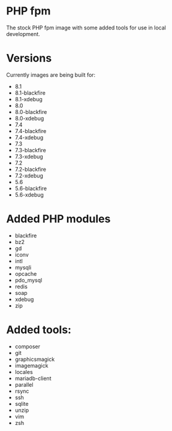 # PHP fpm

The stock PHP fpm image with some added tools for use in local development.

# Versions

Currently images are being built for:
* 8.1
* 8.1-blackfire
* 8.1-xdebug
* 8.0
* 8.0-blackfire
* 8.0-xdebug
* 7.4
* 7.4-blackfire
* 7.4-xdebug
* 7.3
* 7.3-blackfire
* 7.3-xdebug
* 7.2
* 7.2-blackfire
* 7.2-xdebug
* 5.6
* 5.6-blackfire
* 5.6-xdebug

# Added PHP modules
* blackfire
* bz2
* gd
* iconv
* intl
* mysqli
* opcache
* pdo_mysql
* redis
* soap
* xdebug
* zip

# Added tools:
* composer
* git
* graphicsmagick
* imagemagick
* locales
* mariadb-client
* parallel
* rsync
* ssh
* sqlite
* unzip
* vim
* zsh


